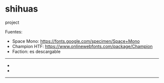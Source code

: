 # shihuas
project

Fuentes:

- Space Mono: https://fonts.google.com/specimen/Space+Mono
- Champion HTF: https://www.onlinewebfonts.com/package/Champion
- Faction: es descargable























---




- 

-  











---









